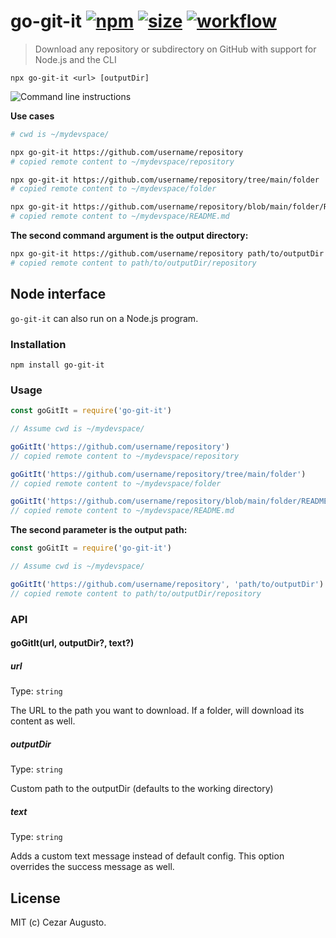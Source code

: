[action-image]: https://github.com/cezaraugusto/go-git-it/workflows/CI/badge.svg
[action-url]: https://github.com/cezaraugusto/go-git-it/actions
[npm-image]: https://img.shields.io/npm/v/go-git-it.svg
[npm-url]: https://npmjs.org/package/go-git-it
[npm-bundle-image]: https://img.shields.io/bundlephobia/min/go-git-it
[npm-bundle-url]: https://npmjs.org/package/go-git-it

# go-git-it [![npm][npm-image]][npm-url] [![size][npm-bundle-image]][npm-bundle-url] [![workflow][action-image]][action-url] 

> Download any repository or subdirectory on GitHub with support for Node.js and the CLI

```
npx go-git-it <url> [outputDir]
```

<img alt="Command line instructions" src="https://user-images.githubusercontent.com/4672033/103392334-0faad500-4afc-11eb-9539-452acec62dce.gif" />

**Use cases**

```sh
# cwd is ~/mydevspace/

npx go-git-it https://github.com/username/repository
# copied remote content to ~/mydevspace/repository

npx go-git-it https://github.com/username/repository/tree/main/folder
# copied remote content to ~/mydevspace/folder

npx go-git-it https://github.com/username/repository/blob/main/folder/README.md
# copied remote content to ~/mydevspace/README.md
```

**The second command argument is the output directory:**

```sh
npx go-git-it https://github.com/username/repository path/to/outputDir
# copied remote content to path/to/outputDir/repository
```

## Node interface

`go-git-it` can also run on a Node.js program.

### Installation

```
npm install go-git-it
```

### Usage

```js
const goGitIt = require('go-git-it')

// Assume cwd is ~/mydevspace/

goGitIt('https://github.com/username/repository')
// copied remote content to ~/mydevspace/repository

goGitIt('https://github.com/username/repository/tree/main/folder')
// copied remote content to ~/mydevspace/folder

goGitIt('https://github.com/username/repository/blob/main/folder/README.md')
// copied remote content to ~/mydevspace/README.md
```

**The second parameter is the output path:**

```js
const goGitIt = require('go-git-it')

// Assume cwd is ~/mydevspace/

goGitIt('https://github.com/username/repository', 'path/to/outputDir')
// copied remote content to path/to/outputDir/repository
```

### API

#### goGitIt(url, outputDir?, text?)

##### url

Type: `string`

The URL to the path you want to download. If a folder, will download its content as well.

##### outputDir

Type: `string`

Custom path to the outputDir (defaults to the working directory)

##### text

Type: `string`

Adds a custom text message instead of default config. This option overrides the success message as well.

## License

MIT (c) Cezar Augusto.

